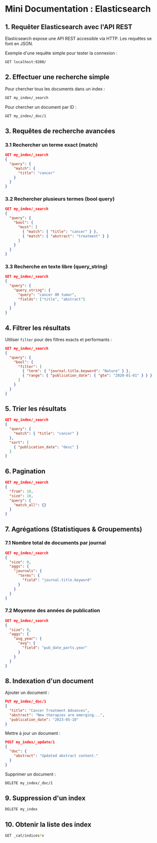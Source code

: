 # Mini Documentation : Elasticsearch

## 1. Requêter Elasticsearch avec l'API REST

Elasticsearch expose une API REST accessible via HTTP. Les requêtes se font en JSON.

Exemple d'une requête simple pour tester la connexion :

```sh
GET localhost:9200/
```

## 2. Effectuer une recherche simple

Pour chercher tous les documents dans un index :

```sh
GET my_index/_search
```

Pour chercher un document par ID :

```sh
GET my_index/_doc/1
```

## 3. Requêtes de recherche avancées

### 3.1 Rechercher un terme exact (match)

```json
GET my_index/_search
{
  "query": {
    "match": {
      "title": "cancer"
    }
  }
}
```

### 3.2 Rechercher plusieurs termes (bool query)

```json
GET my_index/_search
{
  "query": {
    "bool": {
      "must": [
        { "match": { "title": "cancer" } },
        { "match": { "abstract": "treatment" } }
      ]
    }
  }
}
```

### 3.3 Recherche en texte libre (query_string)

```json
GET my_index/_search
{
  "query": {
    "query_string": {
      "query": "cancer OR tumor",
      "fields": ["title", "abstract"]
    }
  }
}
```

## 4. Filtrer les résultats

Utiliser `filter` pour des filtres exacts et performants :

```json
GET my_index/_search
{
  "query": {
    "bool": {
      "filter": [
        { "term": { "journal.title.keyword": "Nature" } },
        { "range": { "publication_date": { "gte": "2020-01-01" } } }
      ]
    }
  }
}
```

## 5. Trier les résultats

```json
GET my_index/_search
{
  "query": {
    "match": { "title": "cancer" }
  },
  "sort": [
    { "publication_date": "desc" }
  ]
}
```

## 6. Pagination

```json
GET my_index/_search
{
  "from": 10,
  "size": 10,
  "query": {
    "match_all": {}
  }
}
```

## 7. Agrégations (Statistiques & Groupements)

### 7.1 Nombre total de documents par journal

```json
GET my_index/_search
{
  "size": 0,
  "aggs": {
    "journals": {
      "terms": {
        "field": "journal.title.keyword"
      }
    }
  }
}
```

### 7.2 Moyenne des années de publication

```json
GET my_index/_search
{
  "size": 0,
  "aggs": {
    "avg_year": {
      "avg": {
        "field": "pub_date_parts.year"
      }
    }
  }
}
```

## 8. Indexation d'un document

Ajouter un document :

```json
PUT my_index/_doc/1
{
  "title": "Cancer Treatment Advances",
  "abstract": "New therapies are emerging...",
  "publication_date": "2023-05-10"
}
```

Mettre à jour un document :

```json
POST my_index/_update/1
{
  "doc": {
    "abstract": "Updated abstract content."
  }
}
```

Supprimer un document :

```sh
DELETE my_index/_doc/1
```

## 9. Suppression d'un index

```sh
DELETE my_index
```

## 10. Obtenir la liste des index

```sh
GET _cat/indices?v
```
